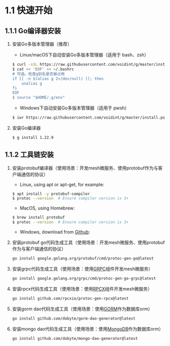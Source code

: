 # 1.1 快速开始

## 1.1.1 Go编译器安装

1. 安装Go多版本管理器（推荐）

    - Linux/macOS下自动安装Go多版本管理器（适用于 bash、zsh）

    ```bash
    $ curl -sSL https://raw.githubusercontent.com/voidint/g/master/install.sh | bash
    $ cat << 'EOF' >> ~/.bashrc
    # 可选。检查g别名是否被占用
    if [[ -n $(alias g 2>/dev/null) ]]; then
        unalias g
    fi
    EOF 
    $ source "$HOME/.g/env"
    ```

    - Windows下自动安装Go多版本管理器（适用于 pwsh）

    ```bash
    $ iwr https://raw.githubusercontent.com/voidint/g/master/install.ps1 -useb | iex
    ```

2. 安装Go编译器

    ```bash
    $ g install 1.22.9
    ```

## 1.1.2 工具链安装

1. 安装protobuf编译器（使用场景：开发mesh微服务、使用protobuf作为与客户端通信的协议）

    - Linux, using apt or apt-get, for example:

    ```bash
    $ apt install -y protobuf-compiler
    $ protoc --version  # Ensure compiler version is 3+
    ```

    - MacOS, using Homebrew:

    ```bash
    $ brew install protobuf
    $ protoc --version  # Ensure compiler version is 3+
    ```

    - Windows, download from [Github](https://github.com/protocolbuffers/protobuf/releases):

2. 安装protobuf go代码生成工具（使用场景：开发mesh微服务、使用protobuf作为与客户端通信的协议）

    ```bash
    go install google.golang.org/protobuf/cmd/protoc-gen-go@latest
    ```

3. 安装grpc代码生成工具（使用场景：使用[GRPC](https://grpc.io/)组件开发mesh微服务）

    ```bash
    go install google.golang.org/grpc/cmd/protoc-gen-go-grpc@latest
    ```

4. 安装rpcx代码生成工具（使用场景：使用[RPCX](https://rpcx.io/)组件开发mesh微服务）

    ```bash
    go install github.com/rpcxio/protoc-gen-rpcx@latest
    ```

5. 安装gorm dao代码生成工具（使用场景：使用[GORM](https://gorm.io/)作为数据库orm）

    ```bash
    go install github.com/dobyte/gorm-dao-generator@latest
    ```

6. 安装mongo dao代码生成工具（使用场景：使用[MongoDB](https://github.com/mongodb/mongo-go-driver)作为数据库orm）

    ```bash
    go install github.com/dobyte/mongo-dao-generator@latest
    ```
